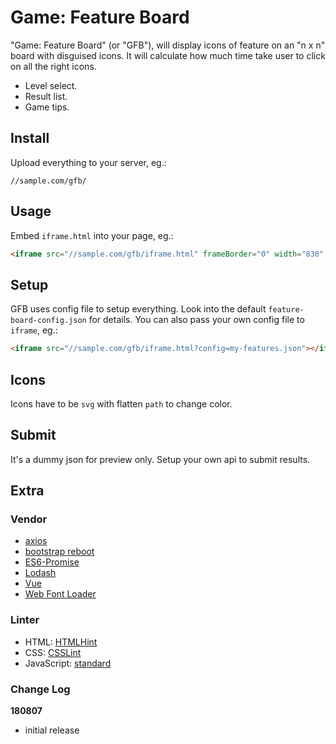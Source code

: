 # Game: Feature Board

"Game: Feature Board" (or "GFB"),
will display icons of feature on an "n x n" board with disguised icons.
It will calculate how much time take user to click on all the right icons.

* Level select.
* Result list.
* Game tips.

## Install

Upload everything to your server, eg.:

```text
//sample.com/gfb/
```

## Usage

Embed `iframe.html` into your page, eg.:

```html
<iframe src="//sample.com/gfb/iframe.html" frameBorder="0" width="830" height="640"></iframe>
```

## Setup

GFB uses config file to setup everything.
Look into the default `feature-board-config.json` for details.
You can also pass your own config file to `iframe`, eg.:

```html
<iframe src="//sample.com/gfb/iframe.html?config=my-features.json"></iframe>
```

## Icons

Icons have to be `svg` with flatten `path` to change color.

## Submit

It's a dummy json for preview only.
Setup your own api to submit results.

## Extra

### Vendor

* [axios](https://github.com/axios/axios)
* [bootstrap reboot](https://github.com/twbs/bootstrap)
* [ES6-Promise](https://github.com/stefanpenner/es6-promise)
* [Lodash](https://github.com/lodash/lodash)
* [Vue](https://github.com/vuejs/vue)
* [Web Font Loader](https://github.com/typekit/webfontloader)

### Linter

* HTML: [HTMLHint](https://github.com/yaniswang/HTMLHint)
* CSS: [CSSLint](https://github.com/CSSLint/csslint)
* JavaScript: [standard](https://github.com/standard/standard)

### Change Log

__180807__

* initial release